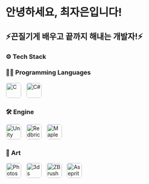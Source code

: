 # 안녕하세요, 최자은입니다!
## ⚡끈질기게 배우고 끝까지 해내는 개발자!⚡






### ⚙️ Tech Stack

### 👨‍💻 Programming Languages  
<img src="https://cdn.jsdelivr.net/gh/devicons/devicon/icons/c/c-original.svg" width="40" title="C" style="border: 1px solid white; border-radius: 6px;"/> &nbsp;
<img src="https://cdn.jsdelivr.net/gh/devicons/devicon/icons/csharp/csharp-original.svg" width="40" title="C#" style="border: 1px solid white; border-radius: 6px;"/>

### 🛠 Engine
<img src="https://user-images.githubusercontent.com/36218321/172825713-f95d8b00-ee94-4643-bee9-bb17bed99103.png" width="40" title="Unity" style="border: 1px solid white; border-radius: 6px;"/> &nbsp;
<img src="https://encrypted-tbn0.gstatic.com/images?q=tbn:ANd9GcSAVWQJN0ivW7P7g7ijSlTA2ljmHs1ufcHvgg&s" width="40" title="Redbrick Engine" style="border: 1px solid white; border-radius: 6px;"/> &nbsp;
<img src="https://play-lh.googleusercontent.com/jzO2q0O-RB6cY9Hxl-adujW57gDDhFxABKR8dPd92ewveZ1ly7EUXpclQFMSPk0Qaw" width="40" title="MapleStory Worlds" style="border: 1px solid white; border-radius: 6px;"/>

### 🎨 Art  
<img src="https://cdn-icons-png.freepik.com/256/5968/5968520.png?semt=ais_hybrid" width="40" title="Photoshop" style="border: 1px solid white; border-radius: 6px;"/> &nbsp;
<img src="https://blog.kakaocdn.net/dn/cH60Ic/btsud13KqQK/qSSTTxejnDA84fIP5eyO8K/img.png" width="40" title="3ds Max" style="border: 1px solid white; border-radius: 6px;"/> &nbsp;
<img src="https://icons.veryicon.com/png/System/Simply%20Styled/ZBrush.png" width="40" title="ZBrush" style="border: 1px solid white; border-radius: 6px;"/> &nbsp;
<img src="https://upload.wikimedia.org/wikipedia/commons/2/24/Logo_Aseprite.png" width="40" title="Aseprite" style="border: 1px solid white; border-radius: 6px;"/>
